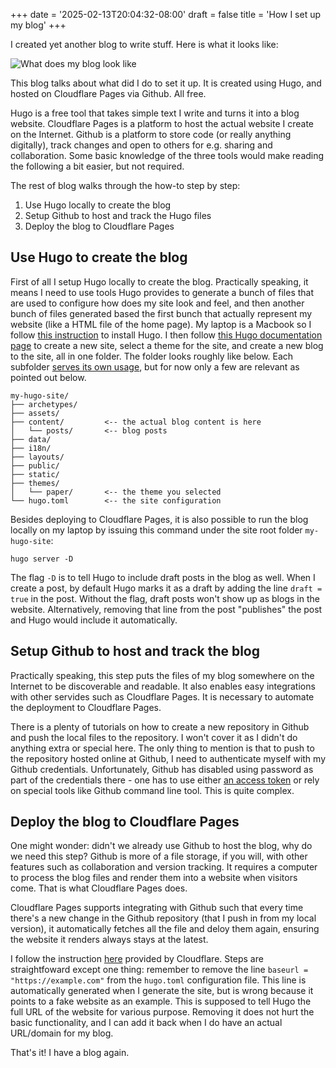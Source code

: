 +++
date = '2025-02-13T20:04:32-08:00'
draft = false
title = 'How I set up my blog'
+++

I created yet another blog to write stuff. Here is what it looks like:

![What does my blog look like](/blog_screenshot.png)

This blog talks about what did I do to set it up. It is created using Hugo, and hosted on Cloudflare Pages via Github. All free.

Hugo is a free tool that takes simple text I write and turns it into a blog website. Cloudflare Pages is a platform to host the actual website I create on the Internet. Github is a platform to store code (or really anything digitally), track changes and open to others for e.g. sharing and collaboration. Some basic knowledge of the three tools would make reading the following a bit easier, but not required.

The rest of blog walks through the how-to step by step:

1. Use Hugo locally to create the blog
2. Setup Github to host and track the Hugo files
3. Deploy the blog to Cloudflare Pages


## Use Hugo to create the blog

First of all I setup Hugo locally to create the blog. Practically speaking, it means I need to use tools Hugo provides to generate a bunch of files that are used to configure how does my site look and feel, and then another bunch of files generated based the first bunch that actually represent my website (like a HTML file of the home page). My laptop is a Macbook so I follow [this instruction](https://gohugo.io/installation/macos/#homebrew) to install Hugo. I then follow [this Hugo documentation page](https://gohugo.io/getting-started/quick-start/) to create a new site, select a theme for the site, and create a new blog to the site, all in one folder. The folder looks roughly like below. Each subfolder [serves its own usage](https://gohugo.io/getting-started/directory-structure/#site-skeleton), but for now only a few are relevant as pointed out below.

```
my-hugo-site/
├── archetypes/
├── assets/
├── content/         <-- the actual blog content is here
│   └── posts/       <-- blog posts
├── data/
├── i18n/
├── layouts/
├── public/
├── static/
├── themes/          
│   └── paper/       <-- the theme you selected
└── hugo.toml        <-- the site configuration
```

Besides deploying to Cloudflare Pages, it is also possible to run the blog locally on my laptop by issuing this command under the site root folder `my-hugo-site`:

```
hugo server -D
```

The flag `-D` is to tell Hugo to include draft posts in the blog as well. When I create a post, by default Hugo marks it as a draft by adding the line `draft = true` in the post. Without the flag, draft posts won't show up as blogs in the website. Alternatively, removing that line from the post "publishes" the post and Hugo would include it automatically.

## Setup Github to host and track the blog

Practically speaking, this step puts the files of my blog somewhere on the Internet to be discoverable and readable. It also enables easy integrations with other servides such as Cloudflare Pages. It is necessary to automate the deployment to Cloudflare Pages. 

There is a plenty of tutorials on how to create a new repository in Github and push the local files to the repository. I won't cover it as I didn't do anything extra or special here. The only thing to mention is that to push to the repository hosted online at Github, I need to authenticate myself with my Github credentials. Unfortunately, Github has disabled using password as part of the credentials there - one has to use either [an access token](https://docs.github.com/en/authentication/keeping-your-account-and-data-secure/managing-your-personal-access-tokens) or rely on special tools like Github command line tool. This is quite complex. 

## Deploy the blog to Cloudflare Pages

One might wonder: didn't we already use Github to host the blog, why do we need this step? Github is more of a file storage, if you will, with other features such as collaboration and version tracking. It requires a computer to process the blog files and render them into a website when visitors come. That is what Cloudflare Pages does. 

Cloudflare Pages supports integrating with Github such that every time there's a new change in the Github repository (that I push in from my local version), it automatically fetches all the file and deloy them again, ensuring the website it renders always stays at the latest. 

I follow the instruction [here](https://developers.cloudflare.com/pages/framework-guides/deploy-a-hugo-site/) provided by Cloudflare. Steps are straightfoward except one thing: remember to remove the line `baseurl = "https://example.com"` from the `hugo.toml` configuration file. This line is automatically generated when I generate the site, but is wrong because it points to a fake website as an example. This is supposed to tell Hugo the full URL of the website for various purpose. Removing it does not hurt the basic functionality, and I can add it back when I do have an actual URL/domain for my blog. 

That's it! I have a blog again.
